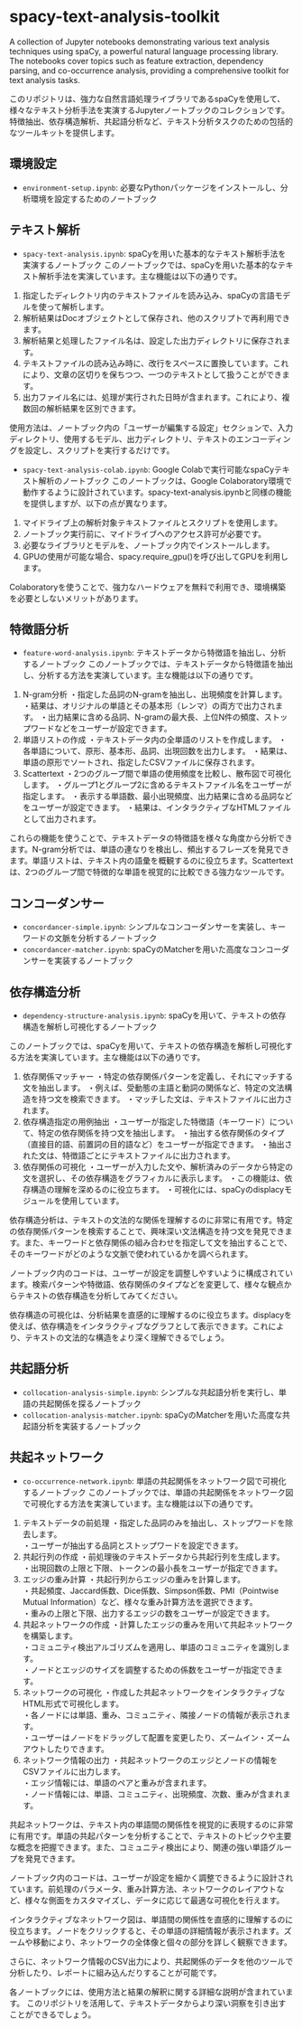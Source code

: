 # spacy-text-analysis-toolkit
A collection of Jupyter notebooks demonstrating various text analysis techniques using spaCy, a powerful natural language processing library. The notebooks cover topics such as feature extraction, dependency parsing, and co-occurrence analysis, providing a comprehensive toolkit for text analysis tasks.

このリポジトリは、強力な自然言語処理ライブラリであるspaCyを使用して、様々なテキスト分析手法を実演するJupyterノートブックのコレクションです。特徴抽出、依存構造解析、共起語分析など、テキスト分析タスクのための包括的なツールキットを提供します。

## 環境設定

- `environment-setup.ipynb`: 必要なPythonパッケージをインストールし、分析環境を設定するためのノートブック

## テキスト解析

- `spacy-text-analysis.ipynb`: spaCyを用いた基本的なテキスト解析手法を実演するノートブック
このノートブックでは、spaCyを用いた基本的なテキスト解析手法を実演しています。主な機能は以下の通りです。

1. 指定したディレクトリ内のテキストファイルを読み込み、spaCyの言語モデルを使って解析します。
2. 解析結果はDocオブジェクトとして保存され、他のスクリプトで再利用できます。
3. 解析結果と処理したファイル名は、設定した出力ディレクトリに保存されます。
4. テキストファイルの読み込み時に、改行をスペースに置換しています。これにより、文章の区切りを保ちつつ、一つのテキストとして扱うことができます。
5. 出力ファイル名には、処理が実行された日時が含まれます。これにより、複数回の解析結果を区別できます。

使用方法は、ノートブック内の「ユーザーが編集する設定」セクションで、入力ディレクトリ、使用するモデル、出力ディレクトリ、テキストのエンコーディングを設定し、スクリプトを実行するだけです。

  
- `spacy-text-analysis-colab.ipynb`: Google Colabで実行可能なspaCyテキスト解析のノートブック
このノートブックは、Google Colaboratory環境で動作するように設計されています。spacy-text-analysis.ipynbと同様の機能を提供しますが、以下の点が異なります。

1. マイドライブ上の解析対象テキストファイルとスクリプトを使用します。
2. ノートブック実行前に、マイドライブへのアクセス許可が必要です。
3. 必要なライブラリとモデルを、ノートブック内でインストールします。
4. GPUの使用が可能な場合、spacy.require_gpu()を呼び出してGPUを利用します。
   
Colaboratoryを使うことで、強力なハードウェアを無料で利用でき、環境構築を必要としないメリットがあります。

## 特徴語分析

- `feature-word-analysis.ipynb`: テキストデータから特徴語を抽出し、分析するノートブック
このノートブックでは、テキストデータから特徴語を抽出し、分析する方法を実演しています。主な機能は以下の通りです。

1. N-gram分析
・指定した品詞のN-gramを抽出し、出現頻度を計算します。
・結果は、オリジナルの単語とその基本形（レンマ）の両方で出力されます。
・出力結果に含める品詞、N-gramの最大長、上位N件の頻度、ストップワードなどをユーザーが設定できます。
2. 単語リストの作成
・テキストデータ内の全単語のリストを作成します。
・各単語について、原形、基本形、品詞、出現回数を出力します。
・結果は、単語の原形でソートされ、指定したCSVファイルに保存されます。
3. Scattertext
・2つのグループ間で単語の使用頻度を比較し、散布図で可視化します。
・グループ1とグループ2に含めるテキストファイル名をユーザーが指定します。
・表示する単語数、最小出現頻度、出力結果に含める品詞などをユーザーが設定できます。
・結果は、インタラクティブなHTMLファイルとして出力されます。

これらの機能を使うことで、テキストデータの特徴語を様々な角度から分析できます。N-gram分析では、単語の連なりを検出し、頻出するフレーズを発見できます。単語リストは、テキスト内の語彙を概観するのに役立ちます。Scattertextは、2つのグループ間で特徴的な単語を視覚的に比較できる強力なツールです。

## コンコーダンサー

- `concordancer-simple.ipynb`: シンプルなコンコーダンサーを実装し、キーワードの文脈を分析するノートブック
- `concordancer-matcher.ipynb`: spaCyのMatcherを用いた高度なコンコーダンサーを実装するノートブック


## 依存構造分析

- `dependency-structure-analysis.ipynb`: spaCyを用いて、テキストの依存構造を解析し可視化するノートブック

このノートブックでは、spaCyを用いて、テキストの依存構造を解析し可視化する方法を実演しています。主な機能は以下の通りです。

1. 依存関係マッチャー
・特定の依存関係パターンを定義し、それにマッチする文を抽出します。
・例えば、受動態の主語と動詞の関係など、特定の文法構造を持つ文を検索できます。
・マッチした文は、テキストファイルに出力されます。
2. 依存構造指定の用例抽出
・ユーザーが指定した特徴語（キーワード）について、特定の依存関係を持つ文を抽出します。
・抽出する依存関係のタイプ（直接目的語、前置詞の目的語など）をユーザーが指定できます。
・抽出された文は、特徴語ごとにテキストファイルに出力されます。
3. 依存関係の可視化
・ユーザーが入力した文や、解析済みのデータから特定の文を選択し、その依存構造をグラフィカルに表示します。
・この機能は、依存構造の理解を深めるのに役立ちます。
・可視化には、spaCyのdisplacyモジュールを使用しています。

依存構造分析は、テキストの文法的な関係を理解するのに非常に有用です。特定の依存関係パターンを検索することで、興味深い文法構造を持つ文を発見できます。また、キーワードと依存関係の組み合わせを指定して文を抽出することで、そのキーワードがどのような文脈で使われているかを調べられます。

ノートブック内のコードは、ユーザーが設定を調整しやすいように構成されています。検索パターンや特徴語、依存関係のタイプなどを変更して、様々な観点からテキストの依存構造を分析してみてください。

依存構造の可視化は、分析結果を直感的に理解するのに役立ちます。displacyを使えば、依存構造をインタラクティブなグラフとして表示できます。これにより、テキストの文法的な構造をより深く理解できるでしょう。

## 共起語分析

- `collocation-analysis-simple.ipynb`: シンプルな共起語分析を実行し、単語の共起関係を探るノートブック
- `collocation-analysis-matcher.ipynb`: spaCyのMatcherを用いた高度な共起語分析を実装するノートブック


## 共起ネットワーク

- `co-occurrence-network.ipynb`: 単語の共起関係をネットワーク図で可視化するノートブック
このノートブックでは、単語の共起関係をネットワーク図で可視化する方法を実演しています。主な機能は以下の通りです。

1. テキストデータの前処理
・指定した品詞のみを抽出し、ストップワードを除去します。  
・ユーザーが抽出する品詞とストップワードを設定できます。 
2. 共起行列の作成
・前処理後のテキストデータから共起行列を生成します。  
・出現回数の上限と下限、トークンの最小長をユーザーが指定できます。 
3. エッジの重み計算
・共起行列からエッジの重みを計算します。  
・共起頻度、Jaccard係数、Dice係数、Simpson係数、PMI（Pointwise Mutual Information）など、様々な重み計算方法を選択できます。  
・重みの上限と下限、出力するエッジの数をユーザーが設定できます。  
4. 共起ネットワークの作成
・計算したエッジの重みを用いて共起ネットワークを構築します。  
・コミュニティ検出アルゴリズムを適用し、単語のコミュニティを識別します。  
・ノードとエッジのサイズを調整するための係数をユーザーが指定できます。  
5. ネットワークの可視化
・作成した共起ネットワークをインタラクティブなHTML形式で可視化します。  
・各ノードには単語、重み、コミュニティ、隣接ノードの情報が表示されます。  
・ユーザーはノードをドラッグして配置を変更したり、ズームイン・ズームアウトしたりできます。  
6. ネットワーク情報の出力
・共起ネットワークのエッジとノードの情報をCSVファイルに出力します。  
・エッジ情報には、単語のペアと重みが含まれます。  
・ノード情報には、単語、コミュニティ、出現頻度、次数、重みが含まれます。  

共起ネットワークは、テキスト内の単語間の関係性を視覚的に表現するのに非常に有用です。単語の共起パターンを分析することで、テキストのトピックや主要な概念を把握できます。また、コミュニティ検出により、関連の強い単語グループを発見できます。

ノートブック内のコードは、ユーザーが設定を細かく調整できるように設計されています。前処理のパラメータ、重み計算方法、ネットワークのレイアウトなど、様々な側面をカスタマイズし、データに応じて最適な可視化を行えます。

インタラクティブなネットワーク図は、単語間の関係性を直感的に理解するのに役立ちます。ノードをクリックすると、その単語の詳細情報が表示されます。ズームや移動により、ネットワークの全体像と個々の部分を詳しく観察できます。

さらに、ネットワーク情報のCSV出力により、共起関係のデータを他のツールで分析したり、レポートに組み込んだりすることが可能です。



各ノートブックには、使用方法と結果の解釈に関する詳細な説明が含まれています。
このリポジトリを活用して、テキストデータからより深い洞察を引き出すことができるでしょう。
